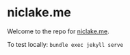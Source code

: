 # niclake.me

Welcome to the repo for [niclake.me](/).

To test locally: `bundle exec jekyll serve`
